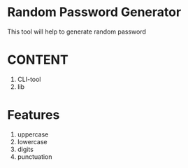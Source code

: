 
# Random Password Generator
This tool will help to generate random password 

# CONTENT
1. CLI-tool
2. lib

# Features
1. uppercase
2. lowercase
3. digits
4. punctuation
 
